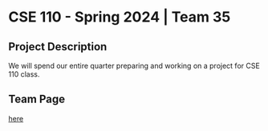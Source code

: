 # CSE 110 - Spring 2024 | Team 35

## Project Description
We will spend our entire quarter preparing and working on a project for CSE 110 class.

## Team Page
[here](admin/team.md)